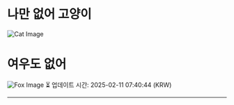 
# 나만 없어 고양이

![Cat Image](https://cdn2.thecatapi.com/images/a14.jpg)

# 여우도 없어
![Fox Image](https://randomfox.ca/images/23.jpg)
⏳ 업데이트 시간: 2025-02-11 07:40:44 (KRW)

---
